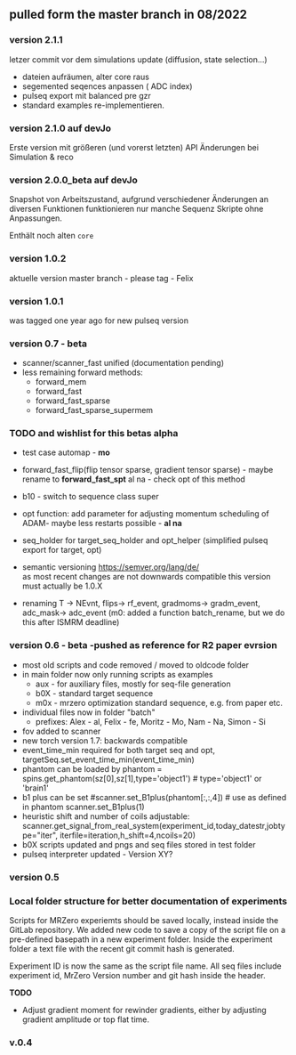 ﻿## pulled form the master branch in 08/2022


### version 2.1.1 
letzer commit vor dem simulations update (diffusion, state selection...)
- dateien aufräumen, alter core raus
- segemented seqences anpassen ( ADC index)
- pulseq export mit balanced pre gzr
- standard examples re-implementieren.


### version 2.1.0 auf devJo
Erste version mit größeren (und vorerst letzten) API Änderungen bei Simulation & reco


### version 2.0.0_beta auf devJo
Snapshot von Arbeitszustand, aufgrund verschiedener Änderungen an diversen Funktionen
funktionieren nur manche Sequenz Skripte ohne Anpassungen.

Enthält noch alten `core`

### version 1.0.2
aktuelle version master branch - please tag - Felix

### version 1.0.1 
was tagged one year ago for new pulseq version

### version 0.7 - beta  

- scanner/scanner_fast unified (documentation pending)
- less remaining forward methods:
	- forward_mem
	- forward_fast 
	- forward_fast_sparse
	- forward_fast_sparse_supermem 

### TODO and wishlist for this betas alpha
- test case automap - **mo**

- forward_fast_flip(flip tensor sparse, gradient tensor sparse) - maybe rename to **forward_fast_spt**  al na - check opt of this method

- b10 - switch to sequence class super

- opt function: add parameter for adjusting momentum scheduling of ADAM- maybe less restarts possible - **al na**

- seq_holder for target_seq_holder and opt_helper (simplified pulseq  export for target, opt)

- semantic versioning https://semver.org/lang/de/   
as most recent changes are not downwards compatible this version must actually be 1.0.X

- renaming T -> NEvnt,  flips-> rf_event, gradmoms-> gradm_event, adc_mask-> adc_event (m0: added a function batch_rename, but we do this after ISMRM deadline)


### version 0.6 - beta  -pushed as reference for R2 paper evrsion 

- most old scripts and code removed / moved to oldcode folder
- in main folder now only running scripts as examples 
    - aux - for auxiliary files, mostly for seq-file generation
    - b0X - standard target sequence
    - m0x - mrzero optimization standard sequence, e.g. from paper etc.
- individual files now in folder "batch"
    - prefixes: Alex - al, Felix - fe, Moritz - Mo, Nam - Na, Simon - Si
- fov added to scanner
- new torch version 1.7: backwards compatible
- event_time_min required for both target seq and opt, targetSeq.set_event_time_min(event_time_min)
- phantom can be loaded by phantom = spins.get_phantom(sz[0],sz[1],type='object1')  # type='object1' or 'brain1'
- b1 plus can be set #scanner.set_B1plus(phantom[:,:,4])  # use as defined in phantom scanner.set_B1plus(1)  
- heuristic shift and number of coils adjustable: 
 scanner.get_signal_from_real_system(experiment_id,today_datestr,jobtype="iter", iterfile=iteration,h_shift=4,ncoils=20)
 - b0X scripts updated and pngs and seq files stored in test folder
 - pulseq interpreter updated - Version  XY?


### version 0.5

### Local folder structure for better documentation of experiments

Scripts for MRZero experiemts should be saved locally, instead inside the GitLab repository. We added new code to save a copy of the script file on a pre-defined basepath in a new experiment folder.
Inside the experiment folder a text file with the recent git commit hash is generated.

Experiment ID is now the same as the script file name.
All seq files include experiment id, MrZero Version number and git hash inside the header.


**TODO**

*  Adjust gradient moment for rewinder gradients, either by adjusting gradient amplitude or top flat time.


### v.0.4

